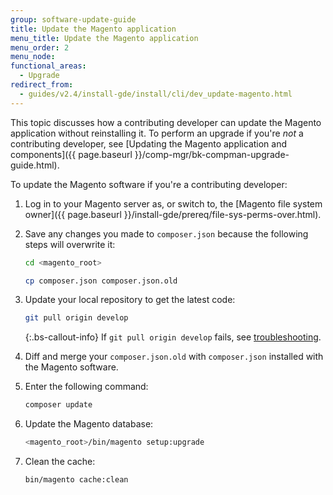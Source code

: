 ```yaml
---
group: software-update-guide
title: Update the Magento application
menu_title: Update the Magento application
menu_order: 2
menu_node:
functional_areas:
  - Upgrade
redirect_from:
  - guides/v2.4/install-gde/install/cli/dev_update-magento.html
---
```


This topic discusses how a contributing developer can update the Magento application without reinstalling it. To perform an upgrade if you're *not* a contributing developer, see [Updating the Magento application and components]({{ page.baseurl }}/comp-mgr/bk-compman-upgrade-guide.html).

To update the Magento software if you're a contributing developer:

1. Log in to your Magento server as, or switch to, the [Magento file system owner]({{ page.baseurl }}/install-gde/prereq/file-sys-perms-over.html).
1. Save any changes you made to `composer.json` because the following steps will overwrite it:

   ```bash
   cd <magento_root>
   ```

   ```bash
   cp composer.json composer.json.old
   ```

1. Update your local repository to get the latest code:

   ```bash
   git pull origin develop
   ```

    {:.bs-callout-info}
   If `git pull origin develop` fails, see [troubleshooting](https://support.magento.com/hc/en-us/articles/360034229872).

1. Diff and merge your `composer.json.old` with `composer.json` installed with the Magento software.
1. Enter the following command:

   ```bash
   composer update
   ```

1. Update the Magento database:

   ```bash
   <magento_root>/bin/magento setup:upgrade
   ```

1. Clean the cache:

   ```bash
   bin/magento cache:clean
   ```
